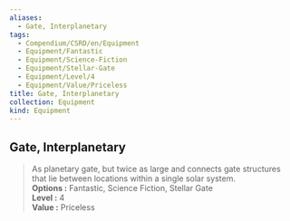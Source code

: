 ```yaml
---
aliases:
  - Gate, Interplanetary
tags:
  - Compendium/CSRD/en/Equipment
  - Equipment/Fantastic
  - Equipment/Science-Fiction
  - Equipment/Stellar-Gate
  - Equipment/Level/4
  - Equipment/Value/Priceless
title: Gate, Interplanetary
collection: Equipment
kind: Equipment
---
```

## Gate, Interplanetary  
  
>As planetary gate, but twice as large and connects gate structures that lie between locations within a single solar system.  
> **Options :** Fantastic, Science Fiction, Stellar Gate  
> **Level :** 4  
> **Value :** Priceless